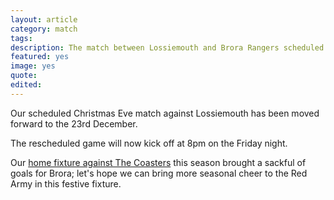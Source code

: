 ```yaml
---
layout: article
category: match
tags: 
description: The match between Lossiemouth and Brora Rangers scheduled for Christmas Eve has been moved a day forward.
featured: yes
image: yes
quote:
edited: 
---
```

Our scheduled Christmas Eve match against Lossiemouth has been moved forward to the 23rd December.

The rescheduled game will now kick off at 8pm on the Friday night.

Our [home fixture against The Coasters](/2016/08/31/lossiemouth-home-report/) this season brought a sackful of goals for Brora; let's hope we can bring more seasonal cheer to the Red Army in this festive fixture.